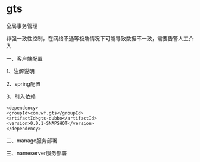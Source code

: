 # gts
全局事务管理





非强一致性控制，在网络不通等极端情况下可能导致数据不一致，需要告警人工介入

一、客户端配置
 
1、注解说明

 
 
2、spring配置
 
  

 
3、引入依赖

    <dependency>
    <groupId>com.wf.gts</groupId>
    <artifactId>gts-dubbo</artifactId>
    <version>0.0.1-SNAPSHOT</version>
    </dependency>

二、manage服务部署



三、nameserver服务部署
